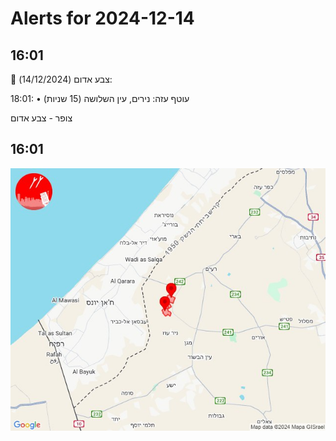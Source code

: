 # Alerts for 2024-12-14

## 16:01

🔴 צבע אדום (14/12/2024):

18:01:
• עוטף עזה: נירים, עין השלושה (15 שניות)

צופר - צבע אדום

## 16:01

![Photo](images/38120.jpg)

